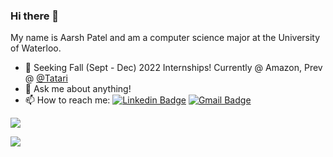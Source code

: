 
### Hi there 👋
My name is Aarsh Patel and am a computer science major at the University of Waterloo.
- 🔭 Seeking Fall (Sept - Dec) 2022 Internships! Currently @ Amazon, Prev @ [@Tatari](https://github.com/tatari-tv0)
- 💬 Ask me about anything!
- 📫 How to reach me: [![Linkedin Badge](https://img.shields.io/badge/-aarshpatel-blue?style=flat-square&logo=Linkedin&logoColor=white&link=https://www.linkedin.com/in/aarsh-patel/)](https://www.linkedin.com/in/aarsh-patel/) [![Gmail Badge](https://img.shields.io/badge/-aarsh937@gmail.com-c14438?style=flat-square&logo=Gmail&logoColor=white&link=mailto:aarsh937@gmail.com)](mailto:aarsh937@gmail.com) 

[![](https://img.shields.io/badge/aarsh.io-404D59?style=for-the-badge)](https://aarsh.io)

![](https://komarev.com/ghpvc/?username=aarsh2000)
